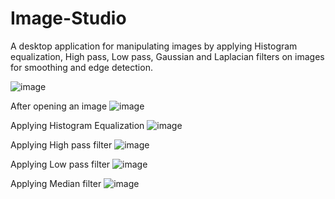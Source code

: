 # Image-Studio
A desktop application for manipulating images by applying Histogram equalization, High pass, Low pass, Gaussian and Laplacian filters on images for smoothing and edge detection.

![image](https://user-images.githubusercontent.com/61350907/169824339-bcf5d84c-458f-480d-894f-d1b5768c38e4.png)

After opening an image
![image](https://user-images.githubusercontent.com/61350907/169824501-15aa78af-07d5-4c5a-80c1-f3b4a26ec63d.png)

Applying Histogram Equalization
![image](https://user-images.githubusercontent.com/61350907/169825318-c1aba5be-92f1-44b4-9953-ec2e571da578.png)

Applying High pass filter
![image](https://user-images.githubusercontent.com/61350907/169824777-479a27fe-9dea-4943-a999-2a0178e4ff56.png)

Applying Low pass filter
![image](https://user-images.githubusercontent.com/61350907/169824899-07d314a9-d332-475d-8c0a-c93f86bb58d7.png)

Applying Median filter
![image](https://user-images.githubusercontent.com/61350907/169825115-96125a74-5eb5-4216-9137-0029f1d26e40.png)


